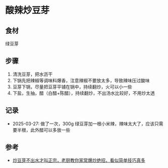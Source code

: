 # 酸辣炒豆芽

## 食材

绿豆芽

## 步骤

1. 清洗豆芽，把水沥干
2. 下锅先把辣椒等调味料爆香，注意辣椒不要放太多，导致辣味压过酸味
3. 豆芽下锅，尽量把豆芽平铺在锅中，持续翻炒，火可以小一些
4. 下盐，生抽，醋（白醋+陈醋），持续翻炒，不出汤水比较好，不用炒太透

## 记录

- 2025-03-27: 做了一次，300g 绿豆芽加一根小米辣，辣味太大了，应该只需要半根，此外醋可以多放一些

## 参考

- [炒豆芽不出水才叫正宗，老厨教你家常爆炒绝招，看似简单技巧真多](https://www.bilibili.com/video/BV1cx4y1Q7FQ/)
